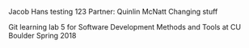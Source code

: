 Jacob Hans
testing 123
Partner: Quinlin McNatt
Changing stuff

Git learning lab 5 for Software Development Methods and Tools at CU Boulder Spring 2018
